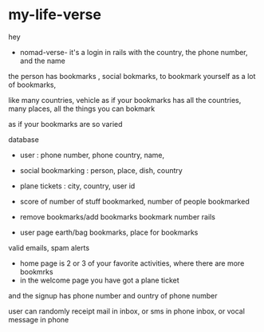 # my-life-verse
hey
- nomad-verse-
it's a login in rails with the country, the phone number, and the name

the person has bookmarks , social bokmarks, to bookmark yourself as a lot of bookmarks,

like many countries,
vehicle
as if your bookmarks has all the countries, many places, all the things you can bokmark

as if your bookmarks are so varied

database

- user : phone number, phone country, name,

- social bookmarking : person, place, dish, country

- plane tickets : city, country, user id

- score of number of stuff bookmarked, number of people bookmarked

- remove bookmarks/add bookmarks bookmark number rails
- user page earth/bag bookmarks, place for bookmarks


valid emails, spam alerts

- home page is 2 or 3 of your favorite activities, where there are more bookmrks
- in the welcome page you have got a plane ticket

and the signup has phone number and ountry of phone number

user can randomly receipt mail in inbox, or sms in phone inbox, or vocal message in phone

